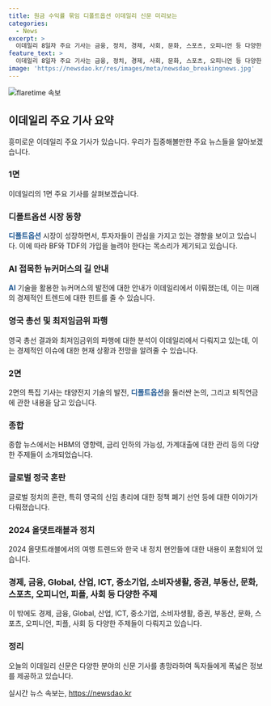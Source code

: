 ```yaml
---
title: 원금 수익률 묶임 디폴트옵션 이데일리 신문 미리보는
categories:
  - News
excerpt: >
  이데일리 8일자 주요 기사는 금융, 정치, 경제, 사회, 문화, 스포츠, 오피니언 등 다양한 영역을 다루고 있습니다. 디폴트옵션, AI 기술의 활용, 영국 총선 결과, 최저임금위 파행, 나토와 북한 등 다양한 주제가 다뤄지는데요. 또한 반도체 산업, 암호화폐, 신소재, 통신사 등의 사업 동향과 관련된 내용도 포함돼 있습니다. 넓은 영역을 아우르는 다양한 기사들로 이데일리가 독자들에게 폭넓은 정보를 전달하고 있음을 표현하고 있습니다.
feature_text: >
  이데일리 8일자 주요 기사는 금융, 정치, 경제, 사회, 문화, 스포츠, 오피니언 등 다양한 영역을 다루고 있습니다. 디폴트옵션, AI 기술의 활용, 영국 총선 결과, 최저임금위 파행, 나토와 북한 등 다양한 주제가 다뤄지는데요. 또한 반도체 산업, 암호화폐, 신소재, 통신사 등의 사업 동향과 관련된 내용도 포함돼 있습니다. 넓은 영역을 아우르는 다양한 기사들로 이데일리가 독자들에게 폭넓은 정보를 전달하고 있음을 표현하고 있습니다.
image: 'https://newsdao.kr/res/images/meta/newsdao_breakingnews.jpg'
---
```


<p><img src="https://newsdao.kr/res/images/meta/newsdao_breakingnews.jpg" alt="flaretime 속보" /></p>

<h2 data-ke-size="size26">이데일리 주요 기사 요약</h2>

<p data-ke-size="size16"></p>

<p>흥미로운 이데일리 주요 기사가 있습니다. 우리가 집중해볼만한 주요 뉴스들을 알아보겠습니다.</p>

<h3>1면</h3>

<p>이데일리의 1면 주요 기사를 살펴보겠습니다.</p>

<h3>디폴트옵션 시장 동향</h3>

<p><b><span style="color: #1a5490;">디폴트옵션</span></b> 시장이 성장하면서, 투자자들이 관심을 가지고 있는 경향을 보이고 있습니다. 이에 따라 BF와 TDF의 가입을 늘려야 한다는 목소리가 제기되고 있습니다.</p>

<h3>AI 접목한 뉴커머스의 길 안내</h3>

<p><b><span style="color: #1a5490;">AI</span></b> 기술을 활용한 뉴커머스의 발전에 대한 안내가 이데일리에서 이뤄졌는데, 이는 미래의 경제적인 트렌드에 대한 힌트를 줄 수 있습니다.</p>

<h3>영국 총선 및 최저임금위 파행</h3>

<p>영국 총선 결과와 최저임금위의 파행에 대한 분석이 이데일리에서 다뤄지고 있는데, 이는 경제적인 이슈에 대한 현재 상황과 전망을 알려줄 수 있습니다.</p>

<h3>2면</h3>

<p>2면의 특집 기사는 태양전지 기술의 발전, <b><span style="color: #1a5490;">디폴트옵션</span></b>을 둘러싼 논의, 그리고 퇴직연금에 관한 내용을 담고 있습니다.</p>

<h3>종합</h3>

<p>종합 뉴스에서는 HBM의 영향력, 금리 인하의 가능성, 가계대출에 대한 관리 등의 다양한 주제들이 소개되었습니다.</p>

<h3>글로벌 정국 혼란</h3>

<p>글로벌 정치의 혼란, 특히 영국의 신임 총리에 대한 정책 폐기 선언 등에 대한 이야기가 다뤄졌습니다.</p>

<h3>2024 올댓트래블과 정치</h3>

<p>2024 올댓트래블에서의 여행 트렌드와 한국 내 정치 현안들에 대한 내용이 포함되어 있습니다.</p>

<h3>경제, 금융, Global, 산업, ICT, 중소기업, 소비자생활, 증권, 부동산, 문화, 스포츠, 오피니언, 피플, 사회 등 다양한 주제</h3>

<p>이 밖에도 경제, 금융, Global, 산업, ICT, 중소기업, 소비자생활, 증권, 부동산, 문화, 스포츠, 오피니언, 피플, 사회 등 다양한 주제들이 다뤄지고 있습니다.</p>

<h3>정리</h3>

<p>오늘의 이데일리 신문은 다양한 분야의 신문 기사를 총망라하여 독자들에게 폭넓은 정보를 제공하고 있습니다.</p>
실시간 뉴스 속보는, <a href="https://newsdao.kr" rel="dofollow">https://newsdao.kr</a>


